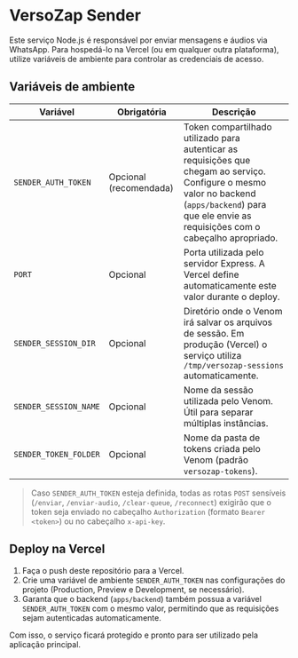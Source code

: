 # VersoZap Sender

Este serviço Node.js é responsável por enviar mensagens e áudios via WhatsApp. Para hospedá-lo na Vercel (ou em qualquer outra plataforma), utilize variáveis de ambiente para controlar as credenciais de acesso.

## Variáveis de ambiente

| Variável | Obrigatória | Descrição |
| --- | --- | --- |
| `SENDER_AUTH_TOKEN` | Opcional (recomendada) | Token compartilhado utilizado para autenticar as requisições que chegam ao serviço. Configure o mesmo valor no backend (`apps/backend`) para que ele envie as requisições com o cabeçalho apropriado. |
| `PORT` | Opcional | Porta utilizada pelo servidor Express. A Vercel define automaticamente este valor durante o deploy. |
| `SENDER_SESSION_DIR` | Opcional | Diretório onde o Venom irá salvar os arquivos de sessão. Em produção (Vercel) o serviço utiliza `/tmp/versozap-sessions` automaticamente. |
| `SENDER_SESSION_NAME` | Opcional | Nome da sessão utilizada pelo Venom. Útil para separar múltiplas instâncias. |
| `SENDER_TOKEN_FOLDER` | Opcional | Nome da pasta de tokens criada pelo Venom (padrão `versozap-tokens`). |

> Caso `SENDER_AUTH_TOKEN` esteja definida, todas as rotas `POST` sensíveis (`/enviar`, `/enviar-audio`, `/clear-queue`, `/reconnect`) exigirão que o token seja enviado no cabeçalho `Authorization` (formato `Bearer <token>`) ou no cabeçalho `x-api-key`.

## Deploy na Vercel

1. Faça o push deste repositório para a Vercel.
2. Crie uma variável de ambiente `SENDER_AUTH_TOKEN` nas configurações do projeto (Production, Preview e Development, se necessário).
3. Garanta que o backend (`apps/backend`) também possua a variável `SENDER_AUTH_TOKEN` com o mesmo valor, permitindo que as requisições sejam autenticadas automaticamente.

Com isso, o serviço ficará protegido e pronto para ser utilizado pela aplicação principal.